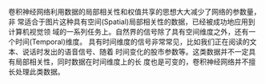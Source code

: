 卷积神经网络利用数据的局部相关性和权值共享的思想大大减少了网络的参数量，非 常适合于图片这种具有空间(Spatial)局部相关性的数据，已经被成功地应用到计算机视觉领 域的一系列任务上。自然界的信号除了具有空间维度之外，还有一个时间(Temporal)维度。 具有时间维度的信号非常常见，比如我们正在阅读的文本、说话时发出的语音信号、随着 时间变化的股市参数等。这类数据并不一定具有局部相关性，同时数据在时间维度上的长 度也是可变的，卷积神经网络并不擅长处理此类数据。

